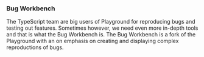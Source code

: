 ### Bug Workbench

The TypeScript team are big users of Playground for reproducing bugs and testing out features. Sometimes however, we need even more in-depth tools and that is what the Bug Workbench is. The Bug Workbench is a fork of the Playground with an on emphasis on creating and displaying complex reproductions of bugs.
